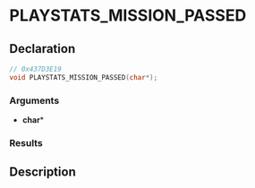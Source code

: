 # PLAYSTATS_MISSION_PASSED

## Declaration
```cpp
// 0x437D3E19
void PLAYSTATS_MISSION_PASSED(char*);
```

### Arguments
- **char***

### Results

## Description
